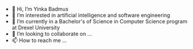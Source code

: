 - 👋 Hi, I’m Yinka Badmus
- 👀 I’m interested in artificial intelligence and software engineering
- 🌱 I’m currently in a Bachelor's of Science in Computer Science program at Drexel University
- 💞️ I’m looking to collaborate on ...
- 📫 How to reach me ...

<!---
Yinka777/Yinka777 is a ✨ special ✨ repository because its `README.md` (this file) appears on your GitHub profile.
You can click the Preview link to take a look at your changes.
--->
